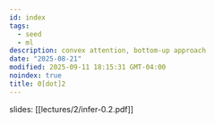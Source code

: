 ```yaml
---
id: index
tags:
  - seed
  - ml
description: convex attention, bottom-up approach
date: "2025-08-21"
modified: 2025-09-11 18:15:31 GMT-04:00
noindex: true
title: 0[dot]2
---
```


slides: [[lectures/2/infer-0.2.pdf]]
